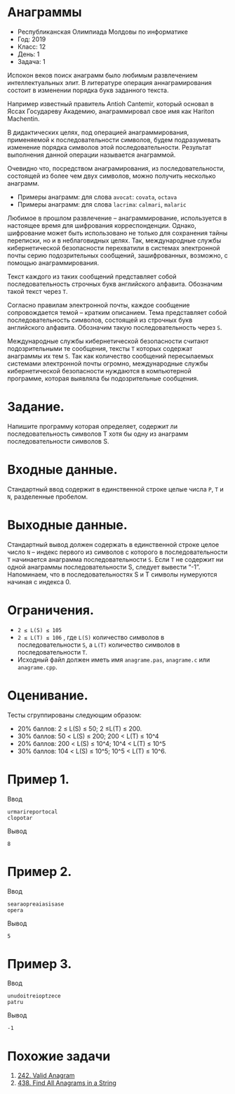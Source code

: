 # Анаграммы
* Республиканская Олимпиада Молдовы по информатике
* Год: 2019
* Класс: 12
* День: 1
* Задача: 1

Испокон веков поиск анаграмм было любимым развлечением интеллектуальных элит. В
литературе операция аннаграмирования состоит в изменении порядка букв заданного текста.

Например известный правитель Antioh Cantemir, который основал в Яссах Государеву
Академию, анаграммировал свое имя как Hariton Machentin.

В дидактических целях, под операцией анаграммирования, применяемой к
последовательности символов, будем подразумевать изменение порядка символов этой
последовательности. Результат выполнения данной операции называется анаграммой.

Очевидно что, посредством анаграмирования, из последовательности, состоящей из более чем
двух символов, можно получить несколько анаграмм.

* Примеры анаграмм: для слова `avocat`: `covata`, `octava`
* Примеры анаграмм: для слова `lacrima`: `calmari`, `malaric` 

Любимое в прошлом развлечение – анаграммирование, используется в настоящее время
для шифрования корреспонденции. Однако, шифрование может быть использовано не только
для сохранения тайны переписки, но и в неблаговидных целях. Так, международные службы
кибернетической безопасности перехватили в системах электронной почты серию
подозрительных сообщений, зашифрованных, возможно, с помощью анаграммирования.

Текст каждого из таких сообщений представляет собой последовательность строчных
букв английского алфавита. Обозначим такой текст через `T`.

Согласно правилам электронной почты, каждое сообщение сопровождается темой –
кратким описанием. 
Тема представляет собой последовательность символов, состоящей из
строчных букв английского алфавита. Обозначим такую последовательность через `S`.

Международные службы кибернетической безопасности считают подозрительными те
сообщения, тексты `T` которых содержат анаграммы их тем `S`.
Так как количество сообщений пересылаемых системами электронной почты огромно,
международные службы кибернетической безопасности нуждаются в компьютерной
программе, которая выявляла бы подозрительные сообщения.


# Задание. 
Напишите программу которая определяет, содержит ли последовательность
символов T хотя бы одну из анаграмм последовательности символов S.


# Входные данные. 
Стандартный ввод содержит в единственной строке целые числа `P`, `T`
и `N`, разделенные пробелом.

# Выходные данные. 
Стандартный вывод должен содержать в единственной строке целое
число `N` – индекс первого из символов с которого в последовательности `T` начинается
анаграмма последовательности `S`. Если `T` не содержит ни одной анаграммы последовательности S, следует вывести “-1”. 
Напоминаем, что в последовательностях S и T символы нумеруются начиная с индекса 0.

# Ограничения. 
* `2 ≤ L(S) ≤ 105`
* `2 ≤ L(T) ≤ 106` , где `L(S)` количество символов в последовательности `S`, а `L(T)` количество символов в 
последовательности `T`. 
* Исходный файл должен иметь имя `anagrame.pas`, `anagrame.c` или `anagrame.cpp`.

# Оценивание. 
Тесты сгруппированы следующим образом:
* 20% баллов: 2 ≤ L(S) ≤ 50; 2 ≤L(T) ≤ 200.
* 30% баллов: 50 < L(S) ≤ 200; 200 < L(T) ≤ 10^4
* 20% баллов: 200 < L(S) ≤ 10^4; 10^4 < L(T) ≤ 10^5
* 30% баллов: 104 < L(S) ≤ 10^5;  10^5 < L(T) ≤ 10^6. 


# Пример 1.
Ввод
```
urmarireportocal
clopotar
```

Вывод
```
8
```


# Пример 2.
Ввод
```
searaopreaiasisase
opera
```

Вывод
```
5
```


# Пример 3.
Ввод
```
unudoitreioptzece
patru
```

Вывод
```
-1
```


# Похожие задачи
1. [242. Valid Anagram](https://leetcode.com/problems/valid-anagram/)
2. [438. Find All Anagrams in a String](https://leetcode.com/problems/find-all-anagrams-in-a-string/)

